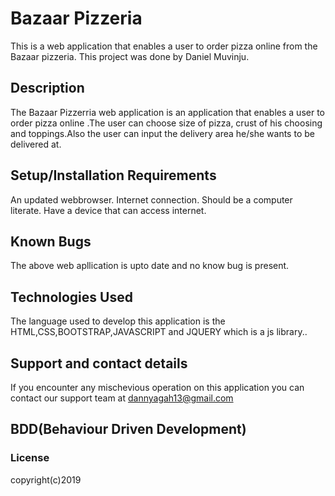 # Bazaar Pizzeria
This is a web application that enables a user to order pizza online from the Bazaar pizzeria.
This project was done by Daniel Muvinju.  
## Description
The Bazaar Pizzerria web application is an application that enables a user to order pizza online .The user can choose size of pizza, crust of his choosing and toppings.Also the user can input the delivery area he/she wants to be delivered at. 

## Setup/Installation Requirements
An updated webbrowser.
Internet connection.
Should be a computer literate.
Have a device that can access internet.
                                  

## Known Bugs
The above web apllication is upto date and no know bug is present.
 
## Technologies Used
The language used to develop this application is the HTML,CSS,BOOTSTRAP,JAVASCRIPT and JQUERY which is a js library.. 
## Support and contact details
If you encounter any mischevious operation on this application you can contact our support team at dannyagah13@gmail.com

## BDD(Behaviour Driven Development)

### License

copyright(c)2019